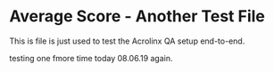 # Average Score - Another Test File

This is file is just used to test the Acrolinx QA setup end-to-end.

testing one fmore time today 08.06.19 again.
